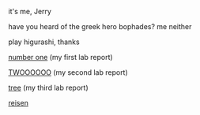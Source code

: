 
it's me, Jerry

have you heard of the greek hero bophades? me neither

play higurashi, thanks

[number one](lab-report-1-week-2.md) (my first lab report)

[TWOOOOOO](lab-report-2-week-4.md) (my second lab report)

[tree](lab-report-3-week-6.md) (my third lab report)

[reisen](reisen.md)